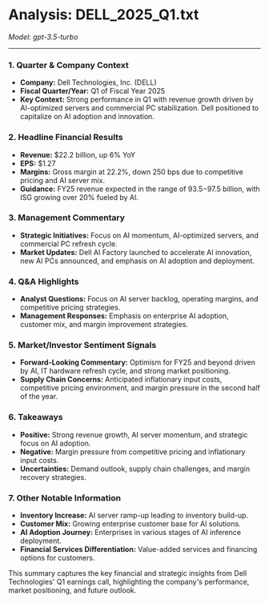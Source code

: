 # Analysis: DELL_2025_Q1.txt

*Model: gpt-3.5-turbo*

---

### 1. Quarter & Company Context
- **Company:** Dell Technologies, Inc. (DELL)
- **Fiscal Quarter/Year:** Q1 of Fiscal Year 2025
- **Key Context:** Strong performance in Q1 with revenue growth driven by AI-optimized servers and commercial PC stabilization. Dell positioned to capitalize on AI adoption and innovation.

### 2. Headline Financial Results
- **Revenue:** $22.2 billion, up 6% YoY
- **EPS:** $1.27
- **Margins:** Gross margin at 22.2%, down 250 bps due to competitive pricing and AI server mix.
- **Guidance:** FY25 revenue expected in the range of $93.5-$97.5 billion, with ISG growing over 20% fueled by AI.

### 3. Management Commentary
- **Strategic Initiatives:** Focus on AI momentum, AI-optimized servers, and commercial PC refresh cycle.
- **Market Updates:** Dell AI Factory launched to accelerate AI innovation, new AI PCs announced, and emphasis on AI adoption and deployment.

### 4. Q&A Highlights
- **Analyst Questions:** Focus on AI server backlog, operating margins, and competitive pricing strategies.
- **Management Responses:** Emphasis on enterprise AI adoption, customer mix, and margin improvement strategies.

### 5. Market/Investor Sentiment Signals
- **Forward-Looking Commentary:** Optimism for FY25 and beyond driven by AI, IT hardware refresh cycle, and strong market positioning.
- **Supply Chain Concerns:** Anticipated inflationary input costs, competitive pricing environment, and margin pressure in the second half of the year.

### 6. Takeaways
- **Positive:** Strong revenue growth, AI server momentum, and strategic focus on AI adoption.
- **Negative:** Margin pressure from competitive pricing and inflationary input costs.
- **Uncertainties:** Demand outlook, supply chain challenges, and margin recovery strategies.

### 7. Other Notable Information
- **Inventory Increase:** AI server ramp-up leading to inventory build-up.
- **Customer Mix:** Growing enterprise customer base for AI solutions.
- **AI Adoption Journey:** Enterprises in various stages of AI inference deployment.
- **Financial Services Differentiation:** Value-added services and financing options for customers.

This summary captures the key financial and strategic insights from Dell Technologies' Q1 earnings call, highlighting the company's performance, market positioning, and future outlook.